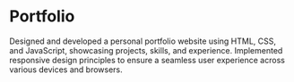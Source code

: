 # Portfolio
Designed and developed a personal portfolio website using HTML, CSS, and JavaScript, showcasing projects, skills, and experience. Implemented responsive design principles to ensure a seamless user experience across various devices and browsers.
